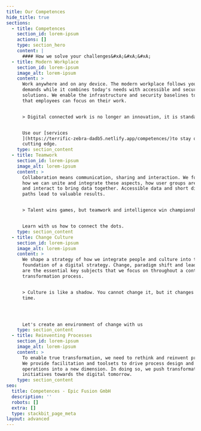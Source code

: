 ```yaml
---
title: Our Competences
hide_title: true
sections:
  - title: Competences
    section_id: lorem-ipsum
    actions: []
    type: section_hero
    content: |
      #### How we solve your challenges&#xA;&#xA;&#xA;
  - title: Modern Workplace
    section_id: lorem-ipsum
    image_alt: lorem-ipsum
    content: >
      Work anywhere and on any device. The modern workplace follows you and your
      demands while it combines today's needs with accessible and secure
      solutions. We enable the infrastructure and security baselines to ensure
      that employees can focus on their work.


      > Digital connected work is no longer an innovation, it is standard.


      Use our [services
      ](https://terrific-zebra-dadb5.netlify.app/competences/)to stay on the
      cutting edge.
    type: section_content
  - title: Teamwork
    section_id: lorem-ipsum
    image_alt: lorem-ipsum
    content: >
      Collaboration means communication, sharing and interaction. We focus on
      how we can unite and integrate these aspects, how user groups are formed
      and interact to bring data together. Accessible data and short digital
      paths lead to valuable results.


      > Talent wins games, but teamwork and intelligence win championships.


      Learn with us how to connect the dots.
    type: section_content
  - title: Change Culture
    section_id: lorem-ipsum
    image_alt: lorem-ipsum
    content: >
      We shape a strategy of how we integrate people and culture into the
      foundation of a digital strategy. Change, paradigm shift and leadership
      are the essential key subjects that we focus on throughout a continous
      transformation process.


      > Culture is like a shadow. You cannot change it, but it changes all the
      time.




      Let's create an environment of change with us
    type: section_content
  - title: Reinventing Processes
    section_id: lorem-ipsum
    image_alt: lorem-ipsum
    content: >
      To enable true transformation, we need to rethink and reinvent processes.
      We provide facilitation and toolsets to drive process design and business
      operations into a new dimension. In doing so, we push transformation
      initiatives towards the digital tomorrow.
    type: section_content
seo:
  title: Competences - Epic Fusion GmbH
  description: ''
  robots: []
  extra: []
  type: stackbit_page_meta
layout: advanced
---
```

